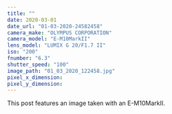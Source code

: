 ```yaml
---
title: ""
date: 2020-03-01
date_url: "01-03-2020-24582458"
camera_make: "OLYMPUS CORPORATION"
camera_model: "E-M10MarkII"
lens_model: "LUMIX G 20/F1.7 II"
iso: "200"
fnumber: "6.3"
shutter_speed: "100"
image_path: "01_03_2020_122458.jpg"
pixel_x_dimension: 
pixel_y_dimension: 
---
```


This post features an image taken with an E-M10MarkII.